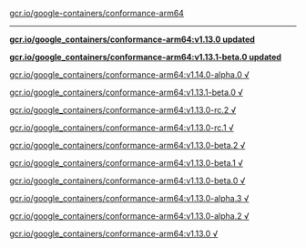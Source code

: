 [gcr.io/google-containers/conformance-arm64](https://hub.docker.com/r/sqeven/conformance-arm64/tags/) 

----
**[gcr.io/google_containers/conformance-arm64:v1.13.0 updated](https://hub.docker.com/r/sqeven/conformance-arm64/tags/)**

**[gcr.io/google_containers/conformance-arm64:v1.13.1-beta.0 updated](https://hub.docker.com/r/sqeven/conformance-arm64/tags/)**

[gcr.io/google_containers/conformance-arm64:v1.14.0-alpha.0 √](https://hub.docker.com/r/sqeven/conformance-arm64/tags/)

[gcr.io/google_containers/conformance-arm64:v1.13.1-beta.0 √](https://hub.docker.com/r/sqeven/conformance-arm64/tags/)

[gcr.io/google_containers/conformance-arm64:v1.13.0-rc.2 √](https://hub.docker.com/r/sqeven/conformance-arm64/tags/)

[gcr.io/google_containers/conformance-arm64:v1.13.0-rc.1 √](https://hub.docker.com/r/sqeven/conformance-arm64/tags/)

[gcr.io/google_containers/conformance-arm64:v1.13.0-beta.2 √](https://hub.docker.com/r/sqeven/conformance-arm64/tags/)

[gcr.io/google_containers/conformance-arm64:v1.13.0-beta.1 √](https://hub.docker.com/r/sqeven/conformance-arm64/tags/)

[gcr.io/google_containers/conformance-arm64:v1.13.0-beta.0 √](https://hub.docker.com/r/sqeven/conformance-arm64/tags/)

[gcr.io/google_containers/conformance-arm64:v1.13.0-alpha.3 √](https://hub.docker.com/r/sqeven/conformance-arm64/tags/)

[gcr.io/google_containers/conformance-arm64:v1.13.0-alpha.2 √](https://hub.docker.com/r/sqeven/conformance-arm64/tags/)

[gcr.io/google_containers/conformance-arm64:v1.13.0 √](https://hub.docker.com/r/sqeven/conformance-arm64/tags/)

